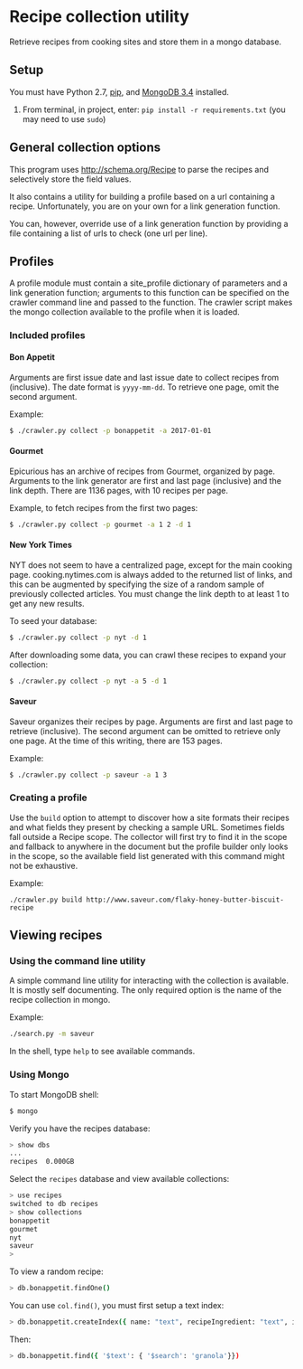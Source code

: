 # Recipe collection utility

Retrieve recipes from cooking sites and store them in a mongo database.

## Setup

You must have Python 2.7, [pip](https://pip.pypa.io/en/stable/installing/), and [MongoDB 3.4](https://www.mongodb.com/) installed.

1. From terminal, in project, enter: `pip install -r requirements.txt` (you may need to use `sudo`)

## General collection options

This program uses http://schema.org/Recipe to parse the recipes and selectively
store the field values.

It also contains a utility for building a profile based on a url containing a
recipe.  Unfortunately, you are on your own for a link generation function.

You can, however, override use of a link generation function by providing a
file containing a list of urls to check (one url per line).

## Profiles

A profile module must contain a site_profile dictionary of parameters and a link
generation function; arguments to this function can be specified on the crawler
command line and passed to the function.  The crawler script makes the mongo
collection available to the profile when it is loaded.

### Included profiles

#### Bon Appetit

Arguments are first issue date and last issue date to collect recipes from
(inclusive).  The date format is `yyyy-mm-dd`.  To retrieve one page, omit
the second argument.

Example:

```sh
$ ./crawler.py collect -p bonappetit -a 2017-01-01
```

#### Gourmet

Epicurious has an archive of recipes from Gourmet, organized by page.  Arguments
to the link generator are first and last page (inclusive) and the link depth.
There are 1136 pages, with 10 recipes per page.

Example, to fetch recipes from the first two pages:

```sh
$ ./crawler.py collect -p gourmet -a 1 2 -d 1
```

#### New York Times

NYT does not seem to have a centralized page, except for the main cooking page.
cooking.nytimes.com is always added to the returned list of links, and this can
be augmented by specifying the size of a random sample of previously collected
articles.  You must change the link depth to at least 1 to get any new results.

To seed your database:

```sh
$ ./crawler.py collect -p nyt -d 1
```

After downloading some data, you can crawl these recipes to expand your collection:

```sh
$ ./crawler.py collect -p nyt -a 5 -d 1
```

#### Saveur

Saveur organizes their recipes by page.  Arguments are first and last page to
retrieve (inclusive).  The second argument can be omitted to retrieve only one
page.  At the time of this writing, there are 153 pages.

Example:

```sh
$ ./crawler.py collect -p saveur -a 1 3
```

### Creating a profile

Use the ```build``` option to attempt to discover how a site formats their
recipes and what fields they present by checking a sample URL.  Sometimes fields 
fall outside a Recipe scope.  The collector will first try to find it in the scope 
and fallback to anywhere in the document but the profile builder only looks in the 
scope, so the available field list generated with this command might not be 
exhaustive.

Example:

```
./crawler.py build http://www.saveur.com/flaky-honey-butter-biscuit-recipe
```

## Viewing recipes

### Using the command line utility

A simple command line utility for interacting with the collection is available.
It is mostly self documenting.  The only required option is the name of the
recipe collection in mongo.

Example:

```sh
./search.py -m saveur
```

In the shell, type ```help``` to see available commands.

### Using Mongo

To start MongoDB shell:

```sh
$ mongo
```

Verify you have the recipes database:

```sh
> show dbs
...
recipes  0.000GB
```

Select the `recipes` database and view available collections:

```sh
> use recipes
switched to db recipes
> show collections
bonappetit
gourmet
nyt
saveur
>
```

To view a random recipe:

```sh
> db.bonappetit.findOne()
```

You can use `col.find()`, you must first setup a text index:

```sh
> db.bonappetit.createIndex({ name: "text", recipeIngredient: "text", instructions: "text"})
```

Then:

```sh
> db.bonappetit.find({ '$text': { '$search': 'granola'}})
```
